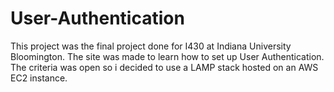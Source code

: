 # User-Authentication
This project was the final project done for I430 at Indiana University Bloomington.
The site was made to learn how to set up User Authentication. 
The criteria was open so i decided to use a LAMP stack hosted on an AWS EC2 instance.
